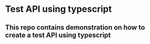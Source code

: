 # Test API using typescript

## This repo contains demonstration on how to create a test API using typescript
